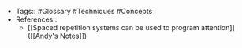 - Tags:: #Glossary #Techniques #Concepts
- References::
    - [[Spaced repetition systems can be used to program attention]] ([[Andy's Notes]])
